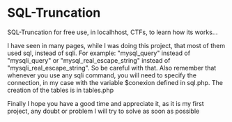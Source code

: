 # SQL-Truncation
SQL-Truncation for free use, in localhhost, CTFs, to learn how its works...

I have seen in many pages, while I was doing this project, that most of them used sql, instead of sqli. For example:
"mysql_query" instead of "mysqli_query" or "mysql_real_escape_string" instead of "mysqli_real_escape_string". So be careful with that. Also remember that whenever you use any sqli command, you will need to specify the connection, in my case with the variable $conexion defined in sql.php. The creation of the tables is in tables.php

Finally I hope you have a good time and appreciate it, as it is my first project, any doubt or problem I will try to solve as soon as possible


